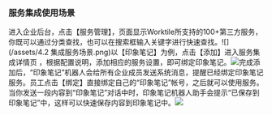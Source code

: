 ### 服务集成使用场景

进入企业后台，点击【服务管理】，页面显示Worktile所支持的100+第三方服务，你既可以通过分类查找，也可以在搜索框输入关键字进行快速查找。![](/assets/4.2 集成服务场景.png)以【印象笔记】为例，点击【添加】进入服务集成详情页 ，根据配置说明，添加相应的服务设置，即可绑定印象笔记。![](/assets/4.2.1集成服务场景.png)完成添加后，“印象笔记”机器人会给所有企业成员发送系统消息，提醒已经绑定印象笔记服务。员工点击【绑定】直接绑定自己的“印象笔记”帐号，之后就可以使用服务。当你发送一段内容到“印象笔记”对话中时，印象笔记机器人助手会提示“已保存到印象笔记”中，这样可以快速保存内容到印象笔记中。![](/assets/4.2.2集成服务场景.png)



